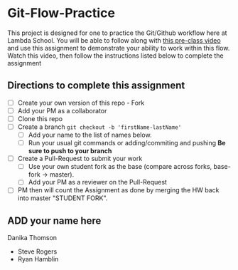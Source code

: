 # Git-Flow-Practice

This project is designed for one to practice the Git/Github workflow here at Lambda School. You will be able to follow along with [this pre-class video](https://youtu.be/4fLr6ah82bE) and use this assignment to demonstrate your ability to work within this flow. Watch this video, then follow the instructions listed below to complete the assignment

## Directions to complete this assignment

- [ ] Create your own version of this repo - Fork
- [ ] Add your PM as a collaborator
- [ ] Clone this repo
- [ ] Create a branch `git checkout -b 'firstName-lastName'`
  - [ ] Add your name to the list of names below.
  - [ ] Run your usual git commands or adding/commiting and pushing **Be sure to push to your branch**
- [ ] Create a Pull-Request to submit your work
  - [ ] Use your own student fork as the base (compare across forks, base-fork -> master).
  - [ ] Add your PM as a reviewer on the Pull-Request
- [ ] PM then will count the Assignment as done by merging the HW back into master "STUDENT FORK".

## ADD your name here
Danika Thomson
- Steve Rogers
- Ryan Hamblin
